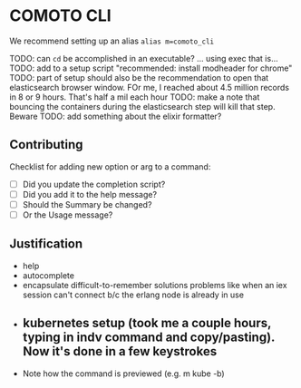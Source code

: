# COMOTO CLI

We recommend setting up an alias `alias m=comoto_cli`

TODO: can `cd` be accomplished in an executable? ... using exec that is...
TODO: add to a setup script "recommended: install modheader for chrome"
TODO: part of setup should also be the recommendation to open that elasticsearch browser window. FOr me, I reached about 4.5 million records in 8 or 9 hours.
  That's half a mil each hour
TODO: make a note that bouncing the containers during the elasticsearch step will kill that step. Beware
TODO: add something about the elixir formatter?

## Contributing

Checklist for adding new option or arg to a command:

- [ ] Did you update the completion script?
- [ ] Did you add it to the help message?
- [ ] Should the Summary be changed?
- [ ] Or the Usage message?

## Justification

- help
- autocomplete
- encapsulate difficult-to-remember solutions problems like when an iex session can't connect b/c the erlang node is already in use
- kubernetes setup (took me a couple hours, typing in indv command and copy/pasting). Now it's done in a few keystrokes
    -
- Note how the command is previewed (e.g. m kube -b)
